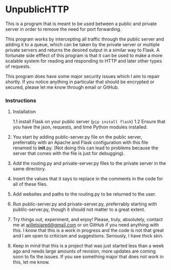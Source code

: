 # UnpublicHTTP
This is a program that is meant to be used between a public and private server in order to remove the need for port forwarding.

This program works by intercepting all traffic through the public server and adding it to a queue, which can be taken by the private server or multiple private servers and returns the desired output in a similar way to Flask. A fortunate
side efffect of this program is that it can be used to make a more scalable system for reading and responding to HTTP and later other types of requests.

This program does have some major security issues which I aim to repair shortly. If you notice anything in particular that should be encrypted or secured, please let me know through email or GitHub.

### Instructions

1. Installation

    1.1 install Flask on your public server (```pip install flask```)
    1.2 Ensure that you have the json, requests, and time Python modules installed.

2. You start by adding public-server.py file on the public server, preferrably with an Apache and Flask configuration with this file renamed to __init__.py. (Not doing this can lead to problems because the server that comes with the file is just for debugging).

3. Add the routing.py and private-server.py files to the private server in the same directory.

4. Insert the values that it says to replace in the comments in the code for all of these files.

5. Add websites and paths to the routing.py to be returned to the user.

6. Run public-server.py and private-server.py, preferrably starting with publilc-server.py, though it should not matter to a great extent.

7. Try things out, experiment, and enjoy! Please, truly, absolutely, contact me at willetsjared@gmail.com or on GitHub if you need anything with this. I know that this is a work in progress and the code is not that great and I am open to criticism and suggestions. Seriously, I have thick skin.

8. Keep in mind that this is a project that was just started less than a week ago and needs large amounts of revision, more updates are coming soon to fix the issues. If you see something major that does not work in this, let me know.
